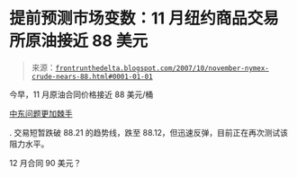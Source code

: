<!--yml

category: 未分类

date: 2024-05-12 23:43:54

-->

# 提前预测市场变数：11 月纽约商品交易所原油接近 88 美元

> 来源：[`frontrunthedelta.blogspot.com/2007/10/november-nymex-crude-nears-88.html#0001-01-01`](https://frontrunthedelta.blogspot.com/2007/10/november-nymex-crude-nears-88.html#0001-01-01)

今早，11 月原油合同价格接近 88 美元/桶

[中东问题更加棘手](http://biz.yahoo.com/ap/071016/oil_prices.html?.v=11)

. 交易短暂跌破 88.21 的趋势线，跌至 88.12，但迅速反弹，目前正在再次测试该阻力水平。

12 月合同 90 美元？
